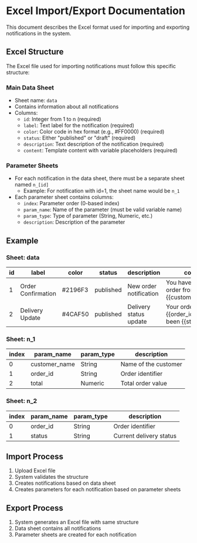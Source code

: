 # Excel Import/Export Documentation

This document describes the Excel format used for importing and exporting notifications in the system.

## Excel Structure

The Excel file used for importing notifications must follow this specific structure:

### Main Data Sheet

- Sheet name: `data`
- Contains information about all notifications
- Columns:
  - `id`: Integer from 1 to n (required)
  - `label`: Text label for the notification (required)
  - `color`: Color code in hex format (e.g., #FF0000) (required)
  - `status`: Either "published" or "draft" (required)
  - `description`: Text description of the notification (required)
  - `content`: Template content with variable placeholders (required)

### Parameter Sheets

- For each notification in the data sheet, there must be a separate sheet named `n_[id]`
  - Example: For notification with id=1, the sheet name would be `n_1`
- Each parameter sheet contains columns:
  - `index`: Parameter order (0-based index)
  - `param_name`: Name of the parameter (must be valid variable name)
  - `param_type`: Type of parameter (String, Numeric, etc.)
  - `description`: Description of the parameter

## Example

### Sheet: data

| id  | label              | color   | status    | description            | content                                         |
| --- | ------------------ | ------- | --------- | ---------------------- | ----------------------------------------------- |
| 1   | Order Confirmation | #2196F3 | published | New order notification | You have a new order from {{customer_name}}...  |
| 2   | Delivery Update    | #4CAF50 | published | Delivery status update | Your order #{{order_id}} has been {{status}}... |

### Sheet: n_1

| index | param_name    | param_type | description          |
| ----- | ------------- | ---------- | -------------------- |
| 0     | customer_name | String     | Name of the customer |
| 1     | order_id      | String     | Order identifier     |
| 2     | total         | Numeric    | Total order value    |

### Sheet: n_2

| index | param_name | param_type | description             |
| ----- | ---------- | ---------- | ----------------------- |
| 0     | order_id   | String     | Order identifier        |
| 1     | status     | String     | Current delivery status |

## Import Process

1. Upload Excel file
2. System validates the structure
3. Creates notifications based on data sheet
4. Creates parameters for each notification based on parameter sheets

## Export Process

1. System generates an Excel file with same structure
2. Data sheet contains all notifications
3. Parameter sheets are created for each notification
